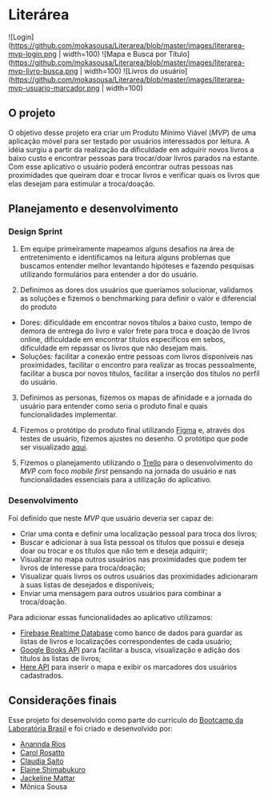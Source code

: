 # Literárea

![Login](https://github.com/mokasousa/Literarea/blob/master/images/literarea-mvp-login.png | width=100)
![Mapa e Busca por Título](https://github.com/mokasousa/Literarea/blob/master/images/literarea-mvp-livro-busca.png | width=100)
![Livros do usuário](https://github.com/mokasousa/Literarea/blob/master/images/literarea-mvp-usuario-marcador.png | width=100)

## O projeto

O objetivo desse projeto era criar um Produto Mínimo Viável (_MVP_) de uma aplicação móvel para ser testado por usuários interessados por leitura. A idéia surgiu a partir da realização da dificuldade em adquirir novos livros a baixo custo e encontrar pessoas para trocar/doar livros parados na estante. Com esse aplicativo o usuário poderá encontrar outras pessoas nas proximidades que queiram doar e trocar livros e verificar quais os livros que elas desejam para estimular a troca/doação.

## Planejamento e desenvolvimento

### Design Sprint

1. Em equipe primeiramente mapeamos alguns desafios na área de entretenimento e identificamos na leitura alguns problemas que buscamos entender melhor levantando hipóteses e fazendo pesquisas utilizando formulários para entender a dor do usuário. 

2. Definimos as dores dos usuários que queríamos solucionar, validamos as soluções e fizemos o benchmarking para definir o valor e diferencial do produto
* Dores: dificuldade em encontrar novos títulos a baixo custo, tempo de demora de entrega do livro e valor frete para troca e doação de livros online, dificuldade em encontrar títulos específicos em sebos, dificuldade em repassar os livros que não desejam mais.
* Soluções: facilitar a conexão entre pessoas com livros disponíveis nas proximidades, facilitar o encontro para realizar as trocas pessoalmente, facilitar a busca por novos títulos, facilitar a inserção dos títulos no perfil do usuário.

3. Definimos as personas, fizemos os mapas de afinidade e a jornada do usuário para entender como seria o produto final e quais funcionalidades implementar.

4. Fizemos o protótipo do produto final utilizando [Figma](https://www.figma.com) e, através dos testes de usuário, fizemos ajustes no desenho. O protótipo que pode ser visualizado [aqui](https://marvelapp.com/1jfb6egg/screen/638667066).

5. Fizemos o planejamento utilizando o [Trello](https://trello.com/) para o desenvolvimento do _MVP_ com foco _mobile first_ pensando na jornada do usuário e nas funcionalidades essenciais para a utilização do aplicativo.

### Desenvolvimento

Foi definido que neste _MVP_ que usuário deveria ser capaz de:

* Criar uma conta e definir uma localização pessoal para troca dos livros;
* Buscar e adicionar à sua lista pessoal os títulos que possui e deseja doar ou trocar e os títulos que não tem e deseja adquirir;
* Visualizar no mapa outros usuários nas proximidades que podem ter livros de interesse para troca/doação;
* Visualizar quais livros os outros usuários das proximidades adicionaram à suas listas de desejados e disponíveis;
* Enviar uma mensagem para outros usuários para combinar a troca/doação.

Para adicionar essas funcionalidades ao aplicativo utilizamos: 

* [Firebase Realtime Database](https://firebase.google.com/docs/database/?gclid=CjwKCAiA66_xBRBhEiwAhrMuLUnf6KO8JoEFEdsrB3I8AfUqviJw4flXFgJx7FF-i4x9L4_AqMxiChoC-dkQAvD_BwE) como banco de dados para guardar as listas de livros e localizações correspondentes de cada usuário;
* [Google Books API](https://developers.google.com/books) para facilitar a busca, visualização e adição dos títulos às listas de livros;
* [Here API](https://developer.here.com/) para inserir o mapa e exibir os marcadores dos usuários cadastrados. 

## Considerações finais

Esse projeto foi desenvolvido como parte do currículo do [Bootcamp da Laboratória Brasil](https://www.laboratoria.la/br) e foi criado e desenvolvido por:

* [Anannda Rios](https://github.com/ananndarios)
* [Carol Rosatto](https://github.com/carolrosatto)
* [Claudia Saito](https://github.com/claudiakemi)
* [Elaine Shimabukuro](https://github.com/elaineshimabukuro)
* [Jackeline Mattar](https://github.com/jackmattar)
* Mônica Sousa

